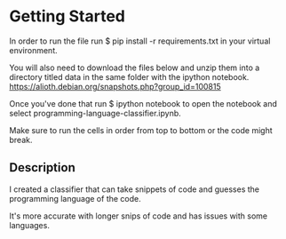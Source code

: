 # Getting Started

In order to run the file run $ pip install -r requirements.txt in your virtual environment.  

You will also need to download the files below and unzip them into a directory titled data in the same folder with the ipython notebook. https://alioth.debian.org/snapshots.php?group_id=100815

Once you've done that run $ ipython notebook to open the notebook and select programming-language-classifier.ipynb.

Make sure to run the cells in order from top to bottom or the code might break.

## Description

I created a classifier that can take snippets of code and guesses the programming language of the code.

It's more accurate with longer snips of code and has issues with some languages.
